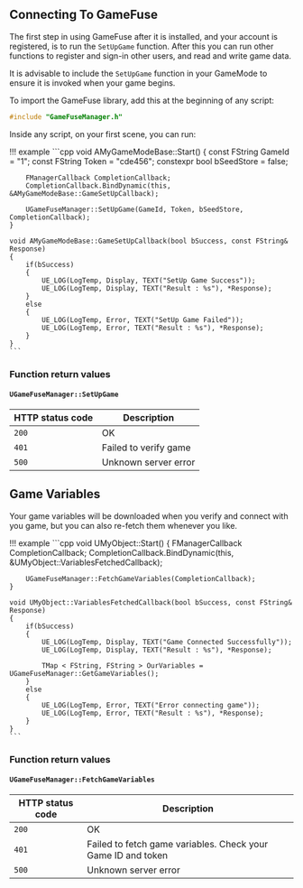 ## Connecting To GameFuse

The first step in using GameFuse after it is installed, and your account is
registered, is to run the `SetUpGame` function. After this you can run other
functions to register and sign-in other users, and read and write game data.

It is advisable to include the `SetUpGame` function in your GameMode to ensure
it is invoked when your game begins.

To import the GameFuse library, add this at the beginning of any script:

```cpp
#include "GameFuseManager.h"
```

Inside any script, on your first scene, you can run:

!!! example
    ```cpp
    void AMyGameModeBase::Start()
    {
        const FString GameId = "1";
        const FString Token = "cde456";
        constexpr bool bSeedStore = false;

        FManagerCallback CompletionCallback;
        CompletionCallback.BindDynamic(this, &AMyGameModeBase::GameSetUpCallback);

        UGameFuseManager::SetUpGame(GameId, Token, bSeedStore, CompletionCallback);
    }

    void AMyGameModeBase::GameSetUpCallback(bool bSuccess, const FString& Response)
    {
        if(bSuccess)
        {
            UE_LOG(LogTemp, Display, TEXT("SetUp Game Success"));
            UE_LOG(LogTemp, Display, TEXT("Result : %s"), *Response);
        }
        else
        {
            UE_LOG(LogTemp, Error, TEXT("SetUp Game Failed"));
            UE_LOG(LogTemp, Error, TEXT("Result : %s"), *Response);
        }
    }
    ```

### Function return values

#### `UGameFuseManager::SetUpGame`

| HTTP status code | Description |
|------------------|-------------|
| `200`            | OK |
| `401`            | Failed to verify game |
| `500`            | Unknown server error |

## Game Variables

Your game variables will be downloaded when you verify and connect with you
game, but you can also re-fetch them whenever you like.

!!! example
    ```cpp
    void UMyObject::Start()
    {
        FManagerCallback CompletionCallback;
        CompletionCallback.BindDynamic(this, &UMyObject::VariablesFetchedCallback);

        UGameFuseManager::FetchGameVariables(CompletionCallback);
    }

    void UMyObject::VariablesFetchedCallback(bool bSuccess, const FString& Response)
    {
        if(bSuccess)
        {
            UE_LOG(LogTemp, Display, TEXT("Game Connected Successfully"));
            UE_LOG(LogTemp, Display, TEXT("Result : %s"), *Response);

            TMap < FString, FString > OurVariables = UGameFuseManager::GetGameVariables();
        }
        else
        {
            UE_LOG(LogTemp, Error, TEXT("Error connecting game"));
            UE_LOG(LogTemp, Error, TEXT("Result : %s"), *Response);
        }
    }
    ```

### Function return values

#### `UGameFuseManager::FetchGameVariables`

| HTTP status code | Description |
|------------------|-------------|
| `200`              | OK |
| `401`              | Failed to fetch game variables. Check your Game ID and token |
| `500`              | Unknown server error |
